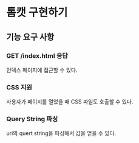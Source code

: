 # 톰캣 구현하기

## 기능 요구 사항

### GET /index.html 응답

인덱스 페이지에 접근할 수 있다.

### CSS 지원

사용자가 페이지를 열었을 때 CSS 파일도 호출할 수 있다.

### Query String 파싱

uri의 quert string을 파싱해서 값을 얻을 수 있다.
